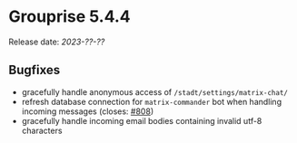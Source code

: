 # Grouprise 5.4.4

Release date: *2023-??-??*


## Bugfixes

* gracefully handle anonymous access of `/stadt/settings/matrix-chat/`
* refresh database connection for `matrix-commander` bot when handling incoming messages
  (closes: [#808](https://git.hack-hro.de/grouprise/grouprise/-/issues/808))
* gracefully handle incoming email bodies containing invalid utf-8 characters
